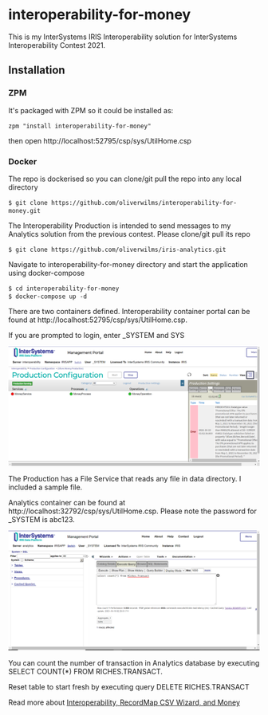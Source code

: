 # interoperability-for-money
This is my InterSystems IRIS Interoperability solution for InterSystems Interoperability Contest 2021.

## Installation 

### ZPM
It's packaged with ZPM so it could be installed as:
```
zpm "install interoperability-for-money"
```
then open http://localhost:52795/csp/sys/UtilHome.csp

### Docker
The repo is dockerised so you can clone/git pull the repo into any local directory

```
$ git clone https://github.com/oliverwilms/interoperability-for-money.git
```

The Interoperability Production is intended to send messages to my Analytics solution from the previous contest. Please clone/git pull its repo

```
$ git clone https://github.com/oliverwilms/iris-analytics.git
```

Navigate to interoperability-for-money directory and start the application using docker-compose

```
$ cd interoperability-for-money
$ docker-compose up -d
```
There are two containers defined. Interoperability container portal can be found at http://localhost:52795/csp/sys/UtilHome.csp. 

If you are prompted to login, enter _SYSTEM and SYS

![screenshot](https://github.com/oliverwilms/bilder/blob/main/Interoperability_ProductionConfiguration.PNG)

The Production has a File Service that reads any file in data directory. I included a sample file.

Analytics container can be found at http://localhost:32792/csp/sys/UtilHome.csp. Please note the password for _SYSTEM is abc123.

![screenshot](https://github.com/oliverwilms/bilder/blob/main/Analytics_SelectCount.PNG)

You can count the number of transaction in Analytics database by executing SELECT COUNT(*) FROM RICHES.TRANSACT.

Reset table to start fresh by executing query DELETE RICHES.TRANSACT

Read more about [Interoperability, RecordMap CSV Wizard, and Money](https://community.intersystems.com/post/interoperability-recordmap-csv-wizard-and-money)

